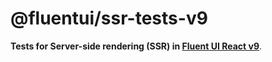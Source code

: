 # @fluentui/ssr-tests-v9

**Tests for Server-side rendering (SSR) in [Fluent UI React v9](https://react.fluentui.dev)**.
